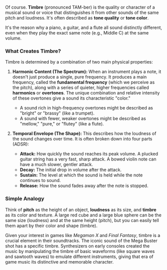 Of course. **Timbre** (pronounced TAM-ber) is the quality or character of a musical sound or voice that distinguishes it from other sounds of the same pitch and loudness. It's often described as **tone quality** or **tone color**.

It's the reason why a piano, a guitar, and a flute all sound distinctly different, even when they play the exact same note (e.g., Middle C) at the same volume.

### What Creates Timbre?

Timbre is determined by a combination of two main physical properties:

1.  **Harmonic Content (The Spectrum):** When an instrument plays a note, it doesn't just produce a single, pure frequency. It produces a main frequency, called the **fundamental frequency** (which we perceive as the pitch), along with a series of quieter, higher frequencies called **harmonics** or **overtones**. The unique combination and relative intensity of these overtones give a sound its characteristic "color."
    * A sound rich in high-frequency overtones might be described as "bright" or "brassy" (like a trumpet).
    * A sound with fewer, weaker overtones might be described as "mellow," "pure," or "flutey" (like a flute).

2.  **Temporal Envelope (The Shape):** This describes how the loudness of the sound changes over time. It is often broken down into four parts (ADSR):
    * **Attack:** How quickly the sound reaches its peak volume. A plucked guitar string has a very fast, sharp attack. A bowed violin note can have a much slower, gentler attack.
    * **Decay:** The initial drop in volume after the attack.
    * **Sustain:** The level at which the sound is held while the note continues to sound.
    * **Release:** How the sound fades away after the note is stopped.

### Simple Analogy

Think of **pitch** as the height of an object, **loudness** as its size, and **timbre** as its color and texture. A large red cube and a large blue sphere can be the same size (loudness) and at the same height (pitch), but you can easily tell them apart by their color and shape (timbre).

Given your interest in games like *Megaman X* and *Final Fantasy*, timbre is a crucial element in their soundtracks. The iconic sound of the Mega Buster shot has a specific timbre. Synthesizers on early consoles created the music by manipulating the timbre of basic waveforms (like square waves and sawtooth waves) to emulate different instruments, giving that era of game music its distinctive and memorable character.